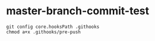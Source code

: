 # master-branch-commit-test

    git config core.hooksPath .githooks
    chmod a+x .githooks/pre-push
